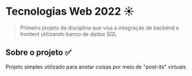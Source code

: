 # Tecnologias Web 2022 ☀️
>Primeiro projeto da disciplina que visa a integração de backend e frontent utilizando banco de dados SQL

## Sobre o projeto ✅

Projeto simples utilizado para anotar coisas por meio de "post-its" virtuais

